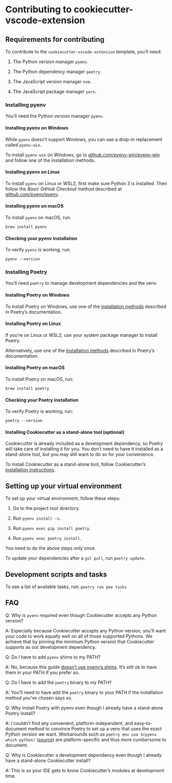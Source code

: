 # Contributing to cookiecutter-vscode-extension

## Requirements for contributing

To contribute to the `cookiecutter-vscode-extension` template,
you’ll need:

1. The Python version manager `pyenv`.

2. The Python dependency manager `poetry`.

3. The JavaScript version manager `nvm`.

4. The JavaScript package manager `yarn`.

### Installing pyenv

You’ll need the Python version manager `pyenv`.

#### Installing pyenv on Windows

While `pyenv` doesn’t support Windows, you can use a drop-in
replacement called `pyenv-win`.

To install `pyenv-win` on Windows, go to
[github.com/pyenv-win/pyenv-win](https://github.com/pyenv-win/pyenv-win#installation)
and follow one of the installation methods.

#### Installing pyenv on Linux

To install `pyenv` on Linux or WSL2, first make sure Python 3 is
installed. Then follow the _Basic GitHub Checkout_ method described
at [github.com/pyenv/pyenv](https://github.com/pyenv/pyenv#basic-github-checkout).

#### Installing pyenv on macOS

To install `pyenv` on macOS, run:

```
brew install pyenv
```

#### Checking your pyenv installation

To verify `pyenv` is working, run:

```
pyenv --version
```

### Installing Poetry

You’ll need `poetry` to manage development dependencies and the venv.

#### Installing Poetry on Windows

To install Poetry on Windows, use one of the
[installation methods](https://python-poetry.org/docs/master/#installing-with-the-official-installer)
described in Poetry’s documentation.

#### Installing Poetry on Linux

If you’re on Linux or WSL2, use your system package manager to
install Poetry.

Alternatively, use one of the
[installation methods](https://python-poetry.org/docs/master/#installing-with-the-official-installer)
described in Poetry’s documentation.

#### Installing Poetry on macOS

To install Poetry on macOS, run:

```
brew install poetry
```

#### Checking your Poetry installation

To verify Poetry is working, run:

```
poetry --version
```

#### Installing Cookiecutter as a stand-alone tool (optional)

Cookiecutter is already included as a development dependency,
so Poetry will take care of installing it for you.
You don’t need to have it installed as a stand-alone tool, but you
may still want to do so for your convenience.

To install Cookiecutter as a stand-alone tool, follow Cookiecutter’s [installation
instructions](https://cookiecutter.readthedocs.io/en/stable/installation.html).

## Setting up your virtual environment

To set up your virtual environment, follow these steps:

1. Go to the project root directory.

2. Run `pyenv install -s`.

3. Run `pyenv exec pip install poetry`.

4. Run `pyenv exec poetry install`.

You need to do the above steps only once.

To update your dependencies after a `git pull`, run `poetry update`.

## Development scripts and tasks

To see a list of available tasks, run: `poetry run poe tasks`

## FAQ

Q: Why is `pyenv` required even though Cookiecutter accepts any
Python version?

A: Especially because Cookiecutter accepts any Python version,
you’ll want your code to work equally well on all of those supported
Pythons. We achieve that by pinning the minimum Python version
that Cookiecutter supports as our development dependency.

Q: Do I have to add `pyenv` shims to my PATH?

A: No, because this guide
[doesn’t use pyenv’s shims](https://github.com/pyenv/pyenv#using-pyenv-without-shims).
It’s still ok to have them in your PATH if you prefer so.

Q: Do I have to add the `poetry` binary to my PATH?

A: You’ll need to have add the `poetry` binary to your PATH if the
installation method you’ve chosen says so.

Q: Why install Poetry with pyenv even though I already have
a stand-alone Poetry install?

A: I couldn’t find any convenient, platform-independent, and
easy-to-document method to convince Poetry to set up a venv that
uses the exact Python version we want.
Workarounds such as `poetry env use $(pyenv which python)`
([source](https://github.com/python-poetry/poetry/issues/5252#issuecomment-1194889183)) are platform-specific and thus
more cumbersome to document.

Q: Why is Cookiecutter a development dependency even though I
already have a stand-alone Cookiecutter install?

A: This is so your IDE gets to know Cookiecutter’s modules at
development time.
